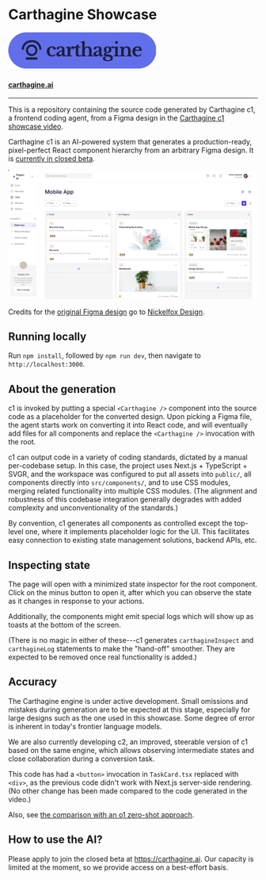 # Carthagine Showcase

![Carthagine Badge Logo](docs/carthagine-badge.png)

#### **[carthagine.ai](https://carthagine.ai)**

---

This is a repository containing the source code generated by Carthagine c1, a
frontend coding agent, from a Figma design in the [Carthagine c1 showcase
video](https://www.youtube.com/watch?v=oXL7GosuRms&utm_source=github).

Carthagine c1 is an AI-powered system that generates a production-ready,
pixel-perfect React component hierarchy from an arbitrary Figma design. It is
[currently in closed beta](https://carthagine.ai?utm_source=gh).

![Screenshot of the generated design](docs/screenshot.jpg)

Credits for the [original Figma
design](https://www.figma.com/community/file/1073116958099793906) go to
[Nickelfox Design](https://www.nickelfox.com).

## Running locally

Run `npm install`, followed by `npm run dev`, then navigate to
`http://localhost:3000`.

## About the generation

c1 is invoked by putting a special `<Carthagine />` component into the source
code as a placeholder for the converted design. Upon picking a Figma file, the
agent starts work on converting it into React code, and will eventually add files
for all components and replace the `<Carthagine />` invocation with the root.

c1 can output code in a variety of coding standards, dictated by a manual
per-codebase setup. In this case, the project uses Next.js + TypeScript + SVGR,
and the workspace was configured to put all assets into `public/`, all components
directly into `src/components/`, and to use CSS modules, merging related
functionality into multiple CSS modules. (The alignment and robustness of this
codebase integration generally degrades with added complexity and
unconventionality of the standards.)

By convention, c1 generates all components as controlled except the top-level
one, where it implements placeholder logic for the UI. This facilitates easy
connection to existing state management solutions, backend APIs, etc.

## Inspecting state

The page will open with a minimized state inspector for the root component. Click
on the minus button to open it, after which you can observe the state as it
changes in response to your actions.

Additionally, the components might emit special logs which will show up as toasts
at the bottom of the screen.

(There is no magic in either of these---c1 generates `carthagineInspect` and
`carthagineLog` statements to make the "hand-off" smoother. They are expected to
be removed once real functionality is added.)

## Accuracy

The Carthagine engine is under active development. Small omissions and mistakes
during generation are to be expected at this stage, especially for large designs
such as the one used in this showcase. Some degree of error is inherent in
today's frontier language models.

We are also currently developing c2, an improved, steerable version of c1 based
on the same engine, which allows observing intermediate states and close
collaboration during a conversion task.

This code has had a `<button>` invocation in `TaskCard.tsx` replaced with
`<div>`, as the previous code didn't work with Next.js server-side rendering. (No
other change has been made compared to the code generated in the video.)

Also, see [the comparison with an o1 zero-shot
approach](o1-comparison/README.md).

## How to use the AI?

Please apply to join the closed beta at https://carthagine.ai. Our capacity is
limited at the moment, so we provide access on a best-effort basis.
